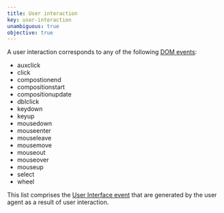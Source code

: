 ```yaml
---
title: User interaction
key: user-interaction
unambiguous: true
objective: true
---
```


A user interaction corresponds to any of the following [DOM events][event]:

- auxclick
- click
- compostionend
- compositionstart
- compositionupdate
- dblclick
- keydown
- keyup
- mousedown
- mouseenter
- mouseleave
- mousemove
- mouseout
- mouseover
- mouseup
- select
- wheel

This list comprises the [User Interface event][uievents] that are generated by the user agent as a result of user interaction.

[event]: https://dom.spec.whatwg.org/#concept-event
[uievents]: https://www.w3.org/TR/uievents/
